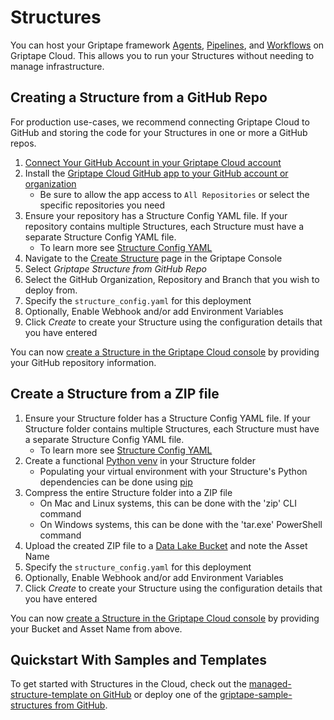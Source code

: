 # Structures

You can host your Griptape framework [Agents](../../griptape-framework/structures/agents.md), [Pipelines](../../griptape-framework/structures/pipelines.md), and [Workflows](../../griptape-framework/structures/workflows.md) on Griptape Cloud. This allows you to run your Structures without needing to manage infrastructure.

## Creating a Structure from a GitHub Repo

For production use-cases, we recommend connecting Griptape Cloud to GitHub and storing the code for your Structures in one or more a GitHub repos.

1. [Connect Your GitHub Account in your Griptape Cloud account](https://cloud.griptape.ai/account)
1. Install the [Griptape Cloud GitHub app to your GitHub account or organization](https://github.com/apps/griptape-cloud/installations/new/)
    - Be sure to allow the app access to `All Repositories` or select the specific repositories you need
1. Ensure your repository has a Structure Config YAML file. If your repository contains multiple Structures, each Structure must have a separate Structure Config YAML file.
    - To learn more see [Structure Config YAML](structure-config.md)
1. Navigate to the [Create Structure](https://cloud.griptape.ai/structures/create) page in the Griptape Console
1. Select *Griptape Structure from GitHub Repo*
1. Select the GitHub Organization, Repository and Branch that you wish to deploy from.
1. Specify the `structure_config.yaml` for this deployment
1. Optionally, Enable Webhook and/or add Environment Variables
1. Click *Create* to create your Structure using the configuration details that you have entered

You can now [create a Structure in the Griptape Cloud console](https://cloud.griptape.ai/structures/create/github-creation) by providing your GitHub repository information.

## Create a Structure from a ZIP file

1. Ensure your Structure folder has a Structure Config YAML file. If your Structure folder contains multiple Structures, each Structure must have a separate Structure Config YAML file.
    - To learn more see [Structure Config YAML](structure-config.md)
1. Create a functional [Python venv](https://docs.python.org/3/library/venv.html) in your Structure folder
    - Populating your virtual environment with your Structure's Python dependencies can be done using [pip](https://pip.pypa.io/en/stable/getting-started/#install-multiple-packages-using-a-requirements-file)
1. Compress the entire Structure folder into a ZIP file
    - On Mac and Linux systems, this can be done with the 'zip' CLI command
    - On Windows systems, this can be done with the 'tar.exe' PowerShell command
1. Upload the created ZIP file to a [Data Lake Bucket](../data-lakes/data-lakes.md) and note the Asset Name
1. Specify the `structure_config.yaml` for this deployment
1. Optionally, Enable Webhook and/or add Environment Variables
1. Click *Create* to create your Structure using the configuration details that you have entered

You can now [create a Structure in the Griptape Cloud console](https://cloud.griptape.ai/structures/create/data-lake-creation) by providing your Bucket and Asset Name from above.

## Quickstart With Samples and Templates

To get started with Structures in the Cloud, check out the [managed-structure-template on GitHub](https://github.com/griptape-ai/managed-structure-template) or deploy one of the [griptape-sample-structures from GitHub](https://github.com/griptape-ai/griptape-sample-structures/tree/main).

